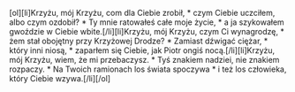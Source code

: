[ol][li]Krzyżu, mój Krzyżu, com dla Ciebie zrobił, * czym Ciebie uczciłem, albo czym ozdobił? * Ty mnie ratowałeś całe moje życie, * a ja szykowałem gwoździe w Ciebie wbite.[/li][li]Krzyżu, mój Krzyżu, czym Ci wynagrodzę, * żem stał obojętny przy Krzyżowej Drodze? * Zamiast dźwigać ciężar, * który inni niosą, * zaparłem się Ciebie, jak Piotr ongiś nocą.[/li][li]Krzyżu, mój Krzyżu, wiem, że mi przebaczysz. * Tyś znakiem nadziei, nie znakiem rozpaczy. * Na Twoich ramionach los świata spoczywa * i też los człowieka, który Ciebie wzywa.[/li][/ol]